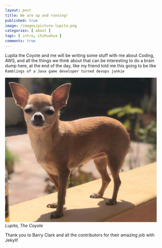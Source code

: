 ```yaml
---
layout: post
title: We are up and running!
published: true
image: /images/picture-lupita.png
categories: [ about ]
tags: [ intro, chihuahua ]
comments: true
---
```


Lupita the Coyote and me will be writing some stuff with me about Coding, AWS, and all the things we think about that can be interesting to do a brain dump here, at the end of the day, like my friend told me this going to be like `Ramblings of a Java game developer turned devops junkie`

![image](/images/picture-lupita.png)
*Lupita, The Coyote*

Thank you to Barry Clark and all the contributors for their amazing job with Jekyll!
